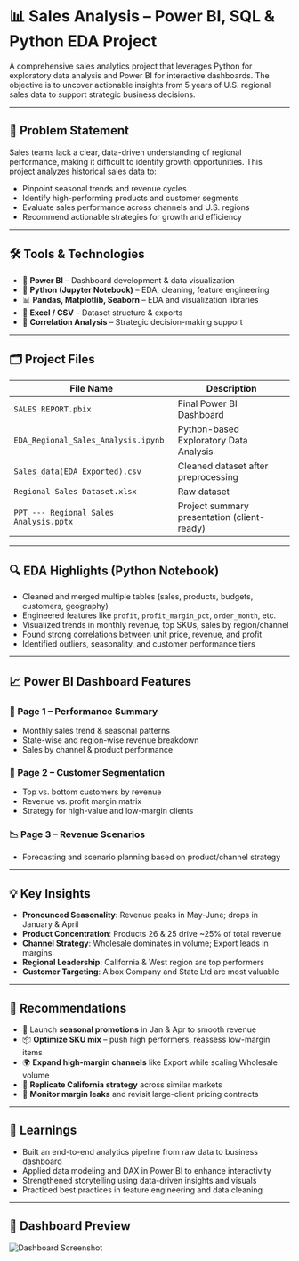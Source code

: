 # 📊 Sales Analysis – Power BI, SQL & Python EDA Project

A comprehensive sales analytics project that leverages Python for exploratory data analysis and Power BI for interactive dashboards. The objective is to uncover actionable insights from 5 years of U.S. regional sales data to support strategic business decisions.

---

## 🧩 Problem Statement

Sales teams lack a clear, data-driven understanding of regional performance, making it difficult to identify growth opportunities. This project analyzes historical sales data to:

- Pinpoint seasonal trends and revenue cycles
- Identify high-performing products and customer segments
- Evaluate sales performance across channels and U.S. regions
- Recommend actionable strategies for growth and efficiency

---

## 🛠 Tools & Technologies

- 📍 **Power BI** – Dashboard development & data visualization  
- 🐍 **Python (Jupyter Notebook)** – EDA, cleaning, feature engineering  
- 📊 **Pandas, Matplotlib, Seaborn** – EDA and visualization libraries  
- 📄 **Excel / CSV** – Dataset structure & exports  
- 📌 **Correlation Analysis** – Strategic decision-making support

---

## 🗂️ Project Files

| File Name | Description |
|----------|-------------|
| `SALES REPORT.pbix` | Final Power BI Dashboard |
| `EDA_Regional_Sales_Analysis.ipynb` | Python-based Exploratory Data Analysis |
| `Sales_data(EDA Exported).csv` | Cleaned dataset after preprocessing |
| `Regional Sales Dataset.xlsx` | Raw dataset |
| `PPT --- Regional Sales Analysis.pptx` | Project summary presentation (client-ready) |

---

## 🔍 EDA Highlights (Python Notebook)

- Cleaned and merged multiple tables (sales, products, budgets, customers, geography)
- Engineered features like `profit`, `profit_margin_pct`, `order_month`, etc.
- Visualized trends in monthly revenue, top SKUs, sales by region/channel
- Found strong correlations between unit price, revenue, and profit
- Identified outliers, seasonality, and customer performance tiers

---

## 📈 Power BI Dashboard Features

### 🧭 Page 1 – Performance Summary
- Monthly sales trend & seasonal patterns
- State-wise and region-wise revenue breakdown
- Sales by channel & product performance

### 👥 Page 2 – Customer Segmentation
- Top vs. bottom customers by revenue
- Revenue vs. profit margin matrix
- Strategy for high-value and low-margin clients

### 📉 Page 3 – Revenue Scenarios
- Forecasting and scenario planning based on product/channel strategy

---

## 💡 Key Insights

- **Pronounced Seasonality**: Revenue peaks in May-June; drops in January & April
- **Product Concentration**: Products 26 & 25 drive ~25% of total revenue
- **Channel Strategy**: Wholesale dominates in volume; Export leads in margins
- **Regional Leadership**: California & West region are top performers
- **Customer Targeting**: Aibox Company and State Ltd are most valuable

---

## 📌 Recommendations

- 🎯 Launch **seasonal promotions** in Jan & Apr to smooth revenue
- 📦 **Optimize SKU mix** – push high performers, reassess low-margin items
- 🌍 **Expand high-margin channels** like Export while scaling Wholesale volume
- 🧭 **Replicate California strategy** across similar markets
- 🧾 **Monitor margin leaks** and revisit large-client pricing contracts

---

## 🧠 Learnings

- Built an end-to-end analytics pipeline from raw data to business dashboard
- Applied data modeling and DAX in Power BI to enhance interactivity
- Strengthened storytelling using data-driven insights and visuals
- Practiced best practices in feature engineering and data cleaning

---

## 📸 Dashboard Preview

![Dashboard Screenshot](https://github.com/Ritik2kandpal/Sales-Dashboard/blob/main/Dashboard%20Snapshot.png)
